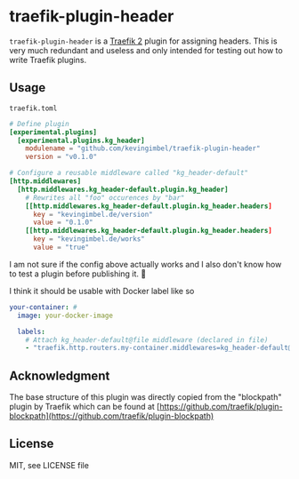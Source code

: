 # traefik-plugin-header

`traefik-plugin-header` is a [Traefik 2](https://doc.traefik.io/traefik/) plugin for assigning headers. This is very much redundant and useless and only intended for testing out how to write Traefik plugins.

## Usage

`traefik.toml`
```toml
# Define plugin
[experimental.plugins]
  [experimental.plugins.kg_header]
    modulename = "github.com/kevingimbel/traefik-plugin-header"
    version = "v0.1.0"

# Configure a reusable middleware called "kg_header-default"
[http.middlewares]
  [http.middlewares.kg_header-default.plugin.kg_header]
    # Rewrites all "foo" occurences by "bar"
    [[http.middlewares.kg_header-default.plugin.kg_header.headers]
      key = "kevingimbel.de/version"
      value = "0.1.0"
    [[http.middlewares.kg_header-default.plugin.kg_header.headers]
      key = "kevingimbel.de/works"
      value = "true"
```

I am not sure if the config above actually works and I also don't know how to test a plugin before publishing it. 😬

I think it should be usable with Docker label like so

```yaml
your-container: #
  image: your-docker-image

  labels:
    # Attach kg_header-default@file middleware (declared in file)
    - "traefik.http.routers.my-container.middlewares=kg_header-default@file"
```

## Acknowledgment

The base structure of this plugin was directly copied from the "blockpath" plugin by Traefik which can be found at [https://github.com/traefik/plugin-blockpath](https://github.com/traefik/plugin-blockpath)

## License

MIT, see LICENSE file